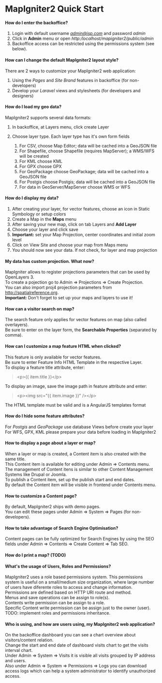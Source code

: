 # MapIgniter2 Quick Start

#### How do I enter the backoffice?

1. Login with default username *admin@isp.com* and password *admin*  
2. Click in **Admin** menu or open *http:/localhost/mapigniter2/public/admin*  
3. Backoffice access can be restricted using the permissions system (see below).  

#### How can I change the default MapIgniter2 layout style?

There are 2 ways to customize your MapIgniter2 web application:  
1. Using the *Pages* and *Site Brand* features in backoffice (for non-developers)  
2. Develop your *Laravel* views and stylesheets (for developers and designers)  

#### How do I load my geo data?

MapIgniter2 supports several data formats:  
1. In backoffice, at Layers menu, click create Layer  
2. Choose layer type. Each layer type has it's own form fields  

    1. For CSV, choose Map Editor; data will be cached into a GeoJSON file  
    2. For Shapefile, choose Shapefile (requires MapServer); a WMS/WFS will be created  
    3. For KML choose KML  
    4. For GPX choose GPX  
    5. For GeoPackage choose GeoPackage; data will be cached into a GeoJSON file  
    6. For Postgis choose Postgis; data will be cached into a GeoJSON file  
    7. For data in GeoServer/MapServer choose WMS or WFS  

#### How do I display my data?

1. After creating your layer, for vector features, choose an icon in Static Symbology or setup colors  
2. Create a Map in the **Maps** menu  
2. After saving your new map, click on tab Layers and **Add Layer**  
3. Choose your layer and click save
4. **Important:** set your Map Projection, center coordinates and initial zoom level  
5. Click on View Site and choose your map from Maps menu
6. You should now see your data. If not check, for layer and map projection  

#### My data has custom projection. What now?

MapIgniter allows to register projections parameters that can be used by OpenLayers 3.  
To create a pojection go to Admin => Projections => Create Projection.  
You can also import proj4 projection parameters from http://spatialreference.org.  
**Important:** Don't forget to set up your maps and layers to use it!  

#### How can a visitor search on map?

The search feature only applies for vector features on map (also called overlayers).  
Be sure to enter on the layer form, the **Searchable Properties** (separated by comma).  

#### How can I customize a map feature HTML when clicked?

This feature is only available for vector features.  
Be sure to enter Feature Info HTML Template in the respective Layer.  
To display a feature title attribute, enter:  
> &lt;p&gt;{{ item.title }}&lt;/p&gt;  

To display an image, save the image path in feature attribute and enter:  
> &lt;p&gt;&lt;img src="{{ item.image }}" /&gt;&lt;/p&gt;

The HTML template must be valid and is a AngularJS templates format  

#### How do I hide some feature attributes?

For *Postgis* and *GeoPackage* use database Views before create your layer  
For WFS, GPX, KML please prepare your data before loading in MapIgniter2  

#### How to display a page about a layer or map?

When a layer or map is created, a Content item is also created with the same title.  
This Content item is available for editing under Admin => Contents menu.  
The management of Content itens is similar to other Content Management Systems like Drupal or Joomla.  
To publish a Content item, set up the publish start and end dates.  
By default the Content item will be visible in frontend under Contents menu.  

#### How to customize a Content page?

By default, MapIgniter2 ships with demo pages.  
You can edit these pages under Admin => System => Pages (for non-developers).  

#### How to take advantage of Search Engine Optimisation?

Content pages can be fully optimized for Search Engines by using the SEO fields under
Admin => Contents => Create Content => Tab SEO.

#### How do I print a map? (TODO)

#### What's the usage of Users, Roles and Permissions?

MapIgniter2 uses a role based permissions system. 
This permissions system is useful on a small/medium size organization, where large number of users
have diferente roles to access and change information.  
Permissions are defined based on HTTP URI route and method.  
Menus and save operations can be assign to role(s).  
Contents write permission can be assign to a role.  
Specific Content write permission can be assign just to the owner (user).  
TODO: implement roles and permissions inheritance.  

#### Who is using, and how are users using, my MapIgniter2 web application?

On the backoffice dashboard you can see a chart overview about visitors/content relation.  
Change the start and end date of dashboard visits chart to get the visits interval chart.  
Under Admin => System => Visits it is visible all visits grouped by IP address and users.  
Also under Admin => System => Permissions => Logs you can download access logs 
which can help a system administrator to identify unauthorized access.  
